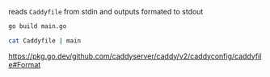 reads `Caddyfile` from stdin and outputs formated to stdout

``` sh
go build main.go
```

``` sh
cat Caddyfile | main
```


https://pkg.go.dev/github.com/caddyserver/caddy/v2/caddyconfig/caddyfile#Format
